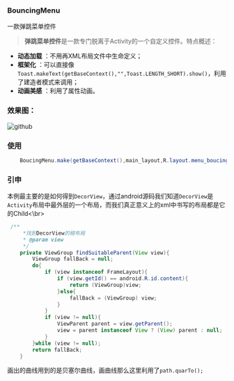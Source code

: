 ### BouncingMenu

一款弹跳菜单控件

>**弹跳菜单控件**是一款专门脱离于Activity的一个自定义控件。特点概述：
 
- **动态加载** ：不用再XML布局文件中生命定义；
- **框架化** ：可以直接像`Toast.makeText(getBaseContext(),"",Toast.LENGTH_SHORT).show()`，利用了建造者模式来调用；
- **动画美感** ：利用了属性动画。

### 效果图：
![github](https://github.com/heavenxue/BouncingMenu/raw/master/doc/shoot.png "github")

### 使用

``` java
    BoucingMenu.make(getBaseContext(),main_layout,R.layout.menu_boucing).show();
```

### 引申
本例最主要的是如何得到`DecorView`，通过android源码我们知道`DecorView`是`Activity`布局中最外层的一个布局，而我们真正意义上的xml中书写的布局都是它的Child<\br>

``` java
 /**
     *找到DecorView的根布局
     * @param view
     */
    private ViewGroup findSuitableParent(View view){
        ViewGroup fallBack = null;
        do{
            if (view instanceof FrameLayout){
                if (view.getId() == android.R.id.content){
                    return (ViewGroup)view;
                }else{
                    fallBack = (ViewGroup) view;
                }
            }
            if (view != null){
                ViewParent parent = view.getParent();
                view = parent instanceof View ? (View) parent : null;
            }
        }while (view != null);
        return fallBack;
    }
```
    
画出的曲线用到的是贝塞尔曲线，画曲线那么这里利用了`path.quarTo();`
    